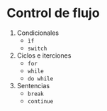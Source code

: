 # Control de flujo

1. Condicionales
   - `ìf`
   - `switch`
2. Ciclos e iterciones
   - `for`
   - `while`
   - `do while`
3. Sentencias
   - `break`
   - `continue`